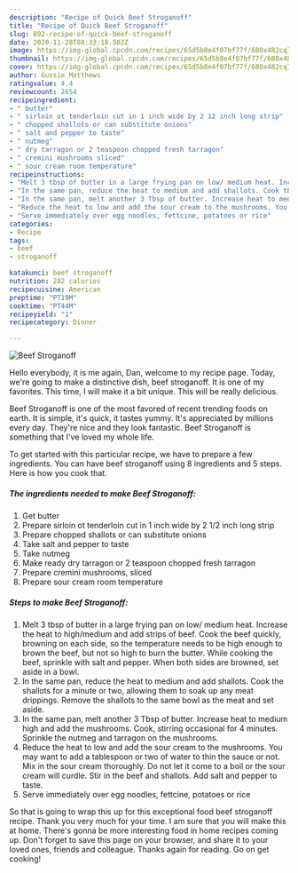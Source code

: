 ```yaml
---
description: "Recipe of Quick Beef Stroganoff"
title: "Recipe of Quick Beef Stroganoff"
slug: 892-recipe-of-quick-beef-stroganoff
date: 2020-11-28T08:33:18.502Z
image: https://img-global.cpcdn.com/recipes/65d5b8e4f07bf77f/680x482cq70/beef-stroganoff-recipe-main-photo.jpg
thumbnail: https://img-global.cpcdn.com/recipes/65d5b8e4f07bf77f/680x482cq70/beef-stroganoff-recipe-main-photo.jpg
cover: https://img-global.cpcdn.com/recipes/65d5b8e4f07bf77f/680x482cq70/beef-stroganoff-recipe-main-photo.jpg
author: Gussie Matthews
ratingvalue: 4.4
reviewcount: 2654
recipeingredient:
- " butter"
- " sirloin ot tenderloin cut in 1 inch wide by 2 12 inch long strip"
- " chopped shallots or can substitute onions"
- " salt and pepper to taste"
- " nutmeg"
- " dry tarragon or 2 teaspoon chopped fresh tarragon"
- " cremini mushrooms sliced"
- " sour cream room temperature"
recipeinstructions:
- "Melt 3 tbsp of butter in a large frying pan on low/ medium heat. Increase the heat to high/medium and add strips of beef. Cook the beef quickly, browning on each side, so the temperature needs to be high enough to brown the beef, but not so high to burn the butter. While cooking the beef, sprinkle with salt and pepper. When both sides are browned, set aside in a bowl."
- "In the same pan, reduce the heat to medium and add shallots. Cook the shallots for a minute or two, allowing them to soak up any meat drippings. Remove the shallots to the same bowl as the meat and set aside."
- "In the same pan, melt another 3 Tbsp of butter. Increase heat to medium high and add the mushrooms. Cook, stirring occasional for 4 minutes. Sprinkle the nutmeg and tarragon on the mushrooms."
- "Reduce the heat to low and add the sour cream to the mushrooms. You may want to add a tablespoon or two of water to thin the sauce or not. Mix in the sour cream thoroughly. Do not let it come to a boil or the sour cream will curdle. Stir in the beef and shallots. Add salt and pepper to taste."
- "Serve immediately over egg noodles, fettcine, potatoes or rice"
categories:
- Recipe
tags:
- beef
- stroganoff

katakunci: beef stroganoff 
nutrition: 282 calories
recipecuisine: American
preptime: "PT19M"
cooktime: "PT44M"
recipeyield: "1"
recipecategory: Dinner

---
```



![Beef Stroganoff](https://img-global.cpcdn.com/recipes/65d5b8e4f07bf77f/680x482cq70/beef-stroganoff-recipe-main-photo.jpg)

Hello everybody, it is me again, Dan, welcome to my recipe page. Today, we're going to make a distinctive dish, beef stroganoff. It is one of my favorites. This time, I will make it a bit unique. This will be really delicious.

Beef Stroganoff is one of the most favored of recent trending foods on earth. It is simple, it's quick, it tastes yummy. It's appreciated by millions every day. They're nice and they look fantastic. Beef Stroganoff is something that I've loved my whole life.




To get started with this particular recipe, we have to prepare a few ingredients. You can have beef stroganoff using 8 ingredients and 5 steps. Here is how you cook that.

<!--inarticleads1-->

##### The ingredients needed to make Beef Stroganoff:

1. Get  butter
1. Prepare  sirloin ot tenderloin cut in 1 inch wide by 2 1/2 inch long strip
1. Prepare  chopped shallots or can substitute onions
1. Take  salt and pepper to taste
1. Take  nutmeg
1. Make ready  dry tarragon or 2 teaspoon chopped fresh tarragon
1. Prepare  cremini mushrooms, sliced
1. Prepare  sour cream room temperature




<!--inarticleads2-->

##### Steps to make Beef Stroganoff:

1. Melt 3 tbsp of butter in a large frying pan on low/ medium heat. Increase the heat to high/medium and add strips of beef. Cook the beef quickly, browning on each side, so the temperature needs to be high enough to brown the beef, but not so high to burn the butter. While cooking the beef, sprinkle with salt and pepper. When both sides are browned, set aside in a bowl.
1. In the same pan, reduce the heat to medium and add shallots. Cook the shallots for a minute or two, allowing them to soak up any meat drippings. Remove the shallots to the same bowl as the meat and set aside.
1. In the same pan, melt another 3 Tbsp of butter. Increase heat to medium high and add the mushrooms. Cook, stirring occasional for 4 minutes. Sprinkle the nutmeg and tarragon on the mushrooms.
1. Reduce the heat to low and add the sour cream to the mushrooms. You may want to add a tablespoon or two of water to thin the sauce or not. Mix in the sour cream thoroughly. Do not let it come to a boil or the sour cream will curdle. Stir in the beef and shallots. Add salt and pepper to taste.
1. Serve immediately over egg noodles, fettcine, potatoes or rice




So that is going to wrap this up for this exceptional food beef stroganoff recipe. Thank you very much for your time. I am sure that you will make this at home. There's gonna be more interesting food in home recipes coming up. Don't forget to save this page on your browser, and share it to your loved ones, friends and colleague. Thanks again for reading. Go on get cooking!
